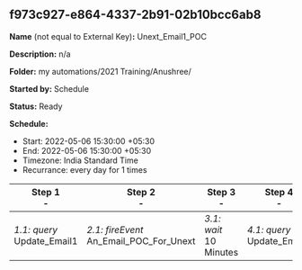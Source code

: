 ## f973c927-e864-4337-2b91-02b10bcc6ab8

**Name** (not equal to External Key)**:** Unext_Email1_POC

**Description:** n/a

**Folder:** my automations/2021 Training/Anushree/

**Started by:** Schedule

**Status:** Ready

**Schedule:**

* Start: 2022-05-06 15:30:00 +05:30
* End: 2022-05-06 15:30:00 +05:30
* Timezone:  India Standard Time
* Recurrance: every  day for 1 times

| Step 1<br>_-_ | Step 2<br>_-_ | Step 3<br>_-_ | Step 4<br>_-_ | Step 5<br>_-_ |
| --- | --- | --- | --- | --- |
| _1.1: query_<br>Update_Email1 | _2.1: fireEvent_<br>An_Email_POC_For_Unext | _3.1: wait_<br>10 Minutes | _4.1: query_<br>Update_Email2 | _5.1: fireEvent_<br>An_Email_POC_For_Unext |
